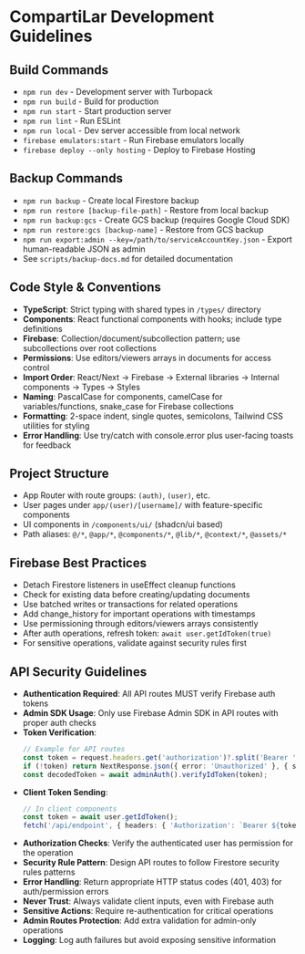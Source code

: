 # CompartiLar Development Guidelines

## Build Commands
- `npm run dev` - Development server with Turbopack
- `npm run build` - Build for production
- `npm run start` - Start production server
- `npm run lint` - Run ESLint
- `npm run local` - Dev server accessible from local network
- `firebase emulators:start` - Run Firebase emulators locally
- `firebase deploy --only hosting` - Deploy to Firebase Hosting

## Backup Commands
- `npm run backup` - Create local Firestore backup
- `npm run restore [backup-file-path]` - Restore from local backup
- `npm run backup:gcs` - Create GCS backup (requires Google Cloud SDK)
- `npm run restore:gcs [backup-name]` - Restore from GCS backup
- `npm run export:admin --key=/path/to/serviceAccountKey.json` - Export human-readable JSON as admin
- See `scripts/backup-docs.md` for detailed documentation

## Code Style & Conventions
- **TypeScript**: Strict typing with shared types in `/types/` directory
- **Components**: React functional components with hooks; include type definitions
- **Firebase**: Collection/document/subcollection pattern; use subcollections over root collections
- **Permissions**: Use editors/viewers arrays in documents for access control
- **Import Order**: React/Next → Firebase → External libraries → Internal components → Types → Styles
- **Naming**: PascalCase for components, camelCase for variables/functions, snake_case for Firebase collections
- **Formatting**: 2-space indent, single quotes, semicolons, Tailwind CSS utilities for styling
- **Error Handling**: Use try/catch with console.error plus user-facing toasts for feedback

## Project Structure
- App Router with route groups: `(auth)`, `(user)`, etc.
- User pages under `app/(user)/[username]/` with feature-specific components
- UI components in `/components/ui/` (shadcn/ui based)
- Path aliases: `@/*`, `@app/*`, `@components/*`, `@lib/*`, `@context/*`, `@assets/*`

## Firebase Best Practices
- Detach Firestore listeners in useEffect cleanup functions
- Check for existing data before creating/updating documents
- Use batched writes or transactions for related operations
- Add change_history for important operations with timestamps
- Use permissioning through editors/viewers arrays consistently
- After auth operations, refresh token: `await user.getIdToken(true)`
- For sensitive operations, validate against security rules first

## API Security Guidelines
- **Authentication Required**: All API routes MUST verify Firebase auth tokens
- **Admin SDK Usage**: Only use Firebase Admin SDK in API routes with proper auth checks
- **Token Verification**:
  ```typescript
  // Example for API routes
  const token = request.headers.get('authorization')?.split('Bearer ')[1];
  if (!token) return NextResponse.json({ error: 'Unauthorized' }, { status: 401 });
  const decodedToken = await adminAuth().verifyIdToken(token);
  ```
- **Client Token Sending**:
  ```typescript
  // In client components
  const token = await user.getIdToken();
  fetch('/api/endpoint', { headers: { 'Authorization': `Bearer ${token}` }});
  ```
- **Authorization Checks**: Verify the authenticated user has permission for the operation
- **Security Rule Pattern**: Design API routes to follow Firestore security rules patterns
- **Error Handling**: Return appropriate HTTP status codes (401, 403) for auth/permission errors
- **Never Trust**: Always validate client inputs, even with Firebase auth
- **Sensitive Actions**: Require re-authentication for critical operations
- **Admin Routes Protection**: Add extra validation for admin-only operations
- **Logging**: Log auth failures but avoid exposing sensitive information